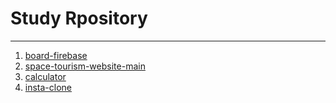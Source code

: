 # Study Rpository

---
1. [board-firebase](https://github.com/yeolsss/study/tree/main/board-firebase)
3. [space-tourism-website-main](https://github.com/yeolsss/study/tree/main/space-tourism-website-main)
4. [calculator](https://github.com/yeolsss/study/tree/main/calculator)
5. [insta-clone](https://github.com/yeolsss/study/tree/main/insta-clone)
